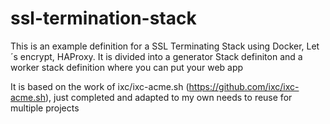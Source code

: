 # ssl-termination-stack
This is an example definition for a SSL Terminating Stack using Docker, Let´s encrypt, HAProxy. It is divided into a generator Stack definiton and a worker stack definition where you can put your web app

It is based on the work of ixc/ixc-acme.sh (https://github.com/ixc/ixc-acme.sh), just completed and adapted to my own needs to reuse for multiple projects

